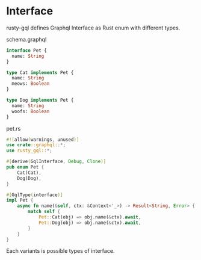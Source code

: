 # Interface

rusty-gql defines Graphql Interface as Rust enum with different types.

schema.graphql
```graphql
interface Pet {
  name: String
}

type Cat implements Pet {
  name: String
  meows: Boolean
}

type Dog implements Pet {
  name: String
  woofs: Boolean
}
```

pet.rs
``` rust
#![allow(warnings, unused)]
use crate::graphql::*;
use rusty_gql::*;

#[derive(GqlInterface, Debug, Clone)]
pub enum Pet {
    Cat(Cat),
    Dog(Dog),
}

#[GqlType(interface)]
impl Pet {
    async fn name(&self, ctx: &Context<'_>) -> Result<String, Error> {
        match self {
            Pet::Cat(obj) => obj.name(&ctx).await,
            Pet::Dog(obj) => obj.name(&ctx).await,
        }
    }
}

```

Each variants is possible types of interface.
